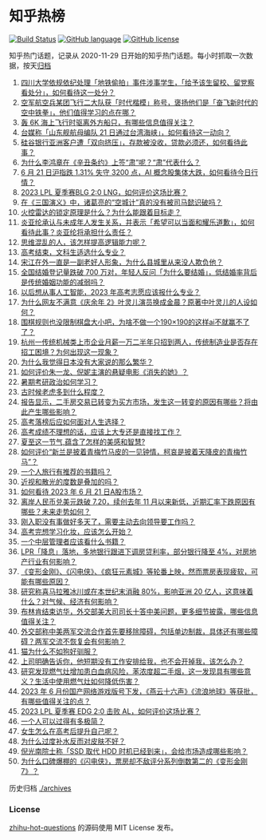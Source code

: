 # 知乎热榜
[![Build Status](https://github.com/ToWeLong/zhihu-hot-questions/workflows/CI/badge.svg)](https://github.com/ToWeLong/zhihu-hot-questions/actions)
[![GitHub language](https://img.shields.io/badge/language-golang-orange.svg)](https://golang.org/)
[![GitHub license](https://img.shields.io/github/license/ToWeLong/zhihu-hot-questions)](https://github.com/ToWeLong/zhihu-hot-questions/blob/main/LICENSE)

知乎热门话题，记录从 2020-11-29 日开始的知乎热门话题。每小时抓取一次数据，按天[归档](./archives)

<!-- BEGIN -->

1. [四川大学依规依纪处理「地铁偷拍」事件涉事学生，「给予该生留校、留党察看处分」，如何看待这一处分？](https://www.zhihu.com/question/607827303)
1. [空军航空兵某团飞行二大队获「时代楷模」称号，褒扬他们是「奋飞新时代的空中铁拳」，他们值得学习的点在哪？](https://www.zhihu.com/question/607609756)
1. [轰 6K 海上飞行时驱离外方船只，有哪些信息值得关注？](https://www.zhihu.com/question/607773769)
1. [台媒称「山东舰航母编队 21 日通过台湾海峡」，如何看待这一动向？](https://www.zhihu.com/question/607809103)
1. [硅谷银行亚洲客户遭「双向挤压」，存款被没收，贷款必须还，如何看待此事？](https://www.zhihu.com/question/607811714)
1. [为什么李鸿章在《辛丑条约》上签“肃”呢？“肃”代表什么？](https://www.zhihu.com/question/606492887)
1. [6 月 21 日沪指跌 1.31% 失守 3200 点，AI 概念股集体大跌，如何看待今日行情？](https://www.zhihu.com/question/607781796)
1. [2023 LPL 夏季赛BLG 2:0 LNG，如何评价这场比赛？](https://www.zhihu.com/question/607854309)
1. [在《三国演义》中，诸葛亮的“空城计”真的没有被司马懿识破吗？](https://www.zhihu.com/question/604680603)
1. [火控雷达的锁定原理是什么？为什么能跟着目标走？](https://www.zhihu.com/question/268885907)
1. [炎亚纶承认与未成年人发生关系，并表示「希望可以当面和耀乐道歉」，如何看待此事？炎亚纶将承担什么责任？](https://www.zhihu.com/question/607744350)
1. [思维混乱的人，该怎样提高逻辑能力呢？](https://www.zhihu.com/question/606998183)
1. [高考结束，文科生适选什么专业？](https://www.zhihu.com/question/606371023)
1. [宋江在外一直是一副老好人形象，为什么县城里从来没人欺负他？](https://www.zhihu.com/question/593444610)
1. [全国结婚登记量跌破 700 万对，年轻人反问「为什么要结婚」，低结婚率背后是传统婚姻功能的减弱吗？](https://www.zhihu.com/question/607794507)
1. [以后想从事人工智能，2023 年高考志愿应该报什么专业？](https://www.zhihu.com/question/604842869)
1. [为什么网友不满意《庆余年 2》叶灵儿演员换成金晨？原著中叶灵儿的人设如何？](https://www.zhihu.com/question/607597903)
1. [围棋规则也没限制棋盘大小吧，为啥不做一个190×190的这样ai不就赢不了了？](https://www.zhihu.com/question/607265632)
1. [杭州一传统机械类上市企业月薪一万二半年只招到两人，传统制造业是否存在招工困境？为何出现这一现象？](https://www.zhihu.com/question/607607659)
1. [为什么我觉得日本没有大家说的那么繁华？](https://www.zhihu.com/question/599520936)
1. [如何评价朱一龙、倪妮主演的悬疑电影《消失的她》？](https://www.zhihu.com/question/607263125)
1. [暑期考研政治如何学习？](https://www.zhihu.com/question/602768394)
1. [古时候老虎多到什么程度？](https://www.zhihu.com/question/284091530)
1. [报告显示，二手房交易已转变为买方市场，发生这一转变的原因有哪些？将由此产生哪些影响？](https://www.zhihu.com/question/607774367)
1. [高考落榜后应如何面对人生选择？](https://www.zhihu.com/question/607807852)
1. [高考成绩不理想的话，应该上大专还是直接找工作？](https://www.zhihu.com/question/607743238)
1. [夏至这一节气,蕴含了怎样的美感和智慧?](https://www.zhihu.com/question/607799333)
1. [如何评价“新兰是披着青梅竹马皮的一见钟情，柯哀是披着天降皮的青梅竹马”？](https://www.zhihu.com/question/607563784)
1. [一个人旅行有推荐的书籍吗？](https://www.zhihu.com/question/602423686)
1. [近视和散光的度数是叠加的吗？](https://www.zhihu.com/question/345269013)
1. [如何看待 2023 年 6 月 21 日A股市场？](https://www.zhihu.com/question/607690497)
1. [离岸人民币兑美元跌破 7.20，续创去年 11 月以来新低，近期汇率下跌原因有哪些？未来走势如何？](https://www.zhihu.com/question/607789906)
1. [刚入职没有事做好多天了，需要主动去向领导要工作吗？](https://www.zhihu.com/question/448885746)
1. [高考完想学习化妆，应该怎么开始？](https://www.zhihu.com/question/606636321)
1. [一个中层管理者应该看什么书籍？](https://www.zhihu.com/question/483677374)
1. [LPR「降息」落地，多地银行跟进下调房贷利率，部分银行降至 4%，对房地产行业有何影响？](https://www.zhihu.com/question/607773370)
1. [《变形金刚》、《闪电侠》、《疯狂元素城》等轮番上映，然而票房表现疲软，可能有哪些原因？](https://www.zhihu.com/question/607601929)
1. [研究称喜马拉雅冰川或在本世纪末消融 80%，影响亚洲 20 亿人，这意味着什么？对气候、经济有何影响？](https://www.zhihu.com/question/607690075)
1. [布林肯结束访华，外交部美大司司长十答中美问题，更多细节披露，哪些信息值得关注？](https://www.zhihu.com/question/607816687)
1. [外交部称中美两军交流合作首先要移除障碍，包括单边制裁，具体还有哪些障碍？两军交流不恢复会有何影响？](https://www.zhihu.com/question/607825029)
1. [猫为什么不如狗好驯服？](https://www.zhihu.com/question/605865648)
1. [上司明确告诉你，他短期没有工作安排给我，也不会开掉我，该怎么办？](https://www.zhihu.com/question/604903596)
1. [研究发现燃气灶增加患白血病风险，苯浓度超二手烟，这一发现具有哪些意义？生活中使用燃气灶如何降低伤害？](https://www.zhihu.com/question/607771756)
1. [2023 年 6 月份国产网络游戏版号下发，《燕云十六声》《流浪地球》等获批，有哪些值得关注的点？](https://www.zhihu.com/question/607865579)
1. [2023 LPL 夏季赛 EDG 2:0 击败 AL，如何评价这场比赛？](https://www.zhihu.com/question/607809558)
1. [一个人可以过得有多极简？](https://www.zhihu.com/question/265827355)
1. [女生怎么在高考后提升自己呢？](https://www.zhihu.com/question/607415845)
1. [为什么过度补水反而对皮肤不好？](https://www.zhihu.com/question/606105231)
1. [倪光南院士称「SSD 取代 HDD 时机已经到来」，会给市场造成哪些影响？](https://www.zhihu.com/question/607126650)
1. [为什么口碑爆棚的《闪电侠》，票房却不敌评分系列倒数第二的《变形金刚 7》？](https://www.zhihu.com/question/607423261)

<!-- END -->

历史归档 [./archives](./archives)


### License
[zhihu-hot-questions](https://github.com/towelong/zhihu-hot-questions) 的源码使用 MIT License 发布。